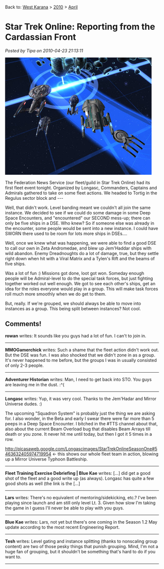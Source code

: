 Back to: [West Karana](/posts/westkarana.md) > [2010](/posts/2010/westkarana.md) > [April](./westkarana.md)
# Star Trek Online: Reporting from the Cardassian Front

*Posted by Tipa on 2010-04-23 21:13:11*

![](../../../uploads/2010/04/GameClient-2010-04-23-19-39-00-04.jpg "The Federation News Service at Tortig")

The Federation News Service (our fleet/guild in Star Trek Online) had its first fleet event tonight. Organized by Longasc, Commanders, Captains and Admirals gathered to take on some fleet actions. We headed to Tortig in the Regulus sector block and ---

Well, that didn't work. Level banding meant we couldn't all join the same instance. We decided to see if we could do some damage in some Deep Space Encounters, and "encountered" our SECOND mess-up; there can only be five ships in a DSE. Who knew? So if someone else was already in the encounter, some people would be sent into a new instance. I could have SWORN there used to be room for lots more ships in DSEs....

Well, once we knew what was happening, we were able to find a good DSE to call our own in Zeta Andromedae, and blew up Jem'Haddar ships with wild abandon. Enemy Dreadnoughts do a lot of damage, true, but they settle right down when hit with a Viral Matrix and a Tylen's Rift and the beams of five ships.

Was a lot of fun :) Missions got done, loot got won. Someday enough people will be Admiral-level to do the special task forces, but just fighting together worked out well enough. We got to see each other's ships, get an idea for the roles everyone would play in a group. This will make task forces roll much more smoothly when we do get to them.

But, really. If we're grouped, we should always be able to move into instances as a group. This being split between instances? Not cool.

## Comments!

**rowan** writes: It sounds like you guys had a lot of fun. I can't to join in.

---

**MMOGamerchick** writes: Such a shame that the fleet action didn't work out. But the DSE was fun. I was also shocked that we didn't zone in as a group. It's never happened to me before, but the groups I was in usually consisted of only 2-3 people.

---

**Adventurer Historian** writes: Man, I need to get back into STO. You guys are leaving me in the dust. :^(

---

**Longasc** writes: Yup, it was very cool. Thanks to the Jem'Hadar and Mirror Universe dudes. :)

The upcoming "Squadron System" is probably just the thing we are asking for. I also wonder, in the Beta and early I swear there were far more than 5 peeps in a Deep Space Encounter. I bitched in the #TTS channel about that, also about the current Beam Overload bug that disables Beam Arrays till death or you zone. It never hit me until today, but then I got it 5 times in a row.

http://picasaweb.google.com/Longascimages/StarTrekOnlineSeasonOne#5463632405974719954 <- this shows our whole fleet team in action, blowing up a Mirror Universe Typhoon Battleship.

---

**Fleet Training Exercise Debriefing | Blue Kae** writes: [...] did get a good shot of the fleet and a good write up (as always). Longasc has quite a few good shots as well (the link is the [...]

---

**Lars** writes: There's no equivalent of mentoring/sidekicking, etc.?
I've been playing since launch and am still only level Lt. 3. Given how slow I'm taking the game in I guess I'll never be able to play with you guys.

---

**Blue Kae** writes: Lars, not yet but there's one coming in the Season 1.2 May update according to the most recent Engineering Report.

---

**Tesh** writes: Level gating and instance splitting (thanks to nonscaling group content) are two of those pesky things that punish grouping. Mind, I'm not a huge fan of grouping, but it shouldn't be something that's hard to do if you want to.

---

